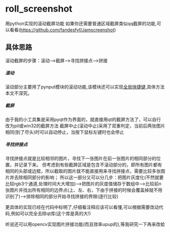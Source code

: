 # roll_screenshot
用python实现的滚动截屏功能
如果你还需要普通区域截屏类似qq截屏的功能,可以看看(https://github.com/fandesfyf/Jamscreenshot)

## 具体思路
滚动截屏的步骤：滚动-->截屏-->寻找拼接点-->拼接

##### 滚动
滚动部分主要用了pynput模块的滚动功能,该模块还可以实现[全局快捷键](https://editor.csdn.net/md/?articleId=103226341),具体方法本文不深究。
##### 截屏
由于我的小工具集是采用pyqt作为界面的，就直接用qt的截屏方法了，可以自行改为pil或win32的截屏方法
截屏中止(滚动中止)采用了双重判定，当前后两张图片相同(到了尽头)时可以自动停止，当按下鼠标左键时也会停止
##### 寻找拼接点
寻找拼接点就是比较相邻的图片，寻找下一张图片在前一张图片的相同部分的位置，并记录下来。
但考虑到有些截屏区域是包含不滚动部分的，即所有图片都有相同的头部或边框，所以截取的图片就不能直接用来寻找拼接点，需要比较多张图片并去除相同部分的影响；
所以这一部分又可以分几步：把图片灰度化(不然就要比较rgb3个通道,处理时间大大增加)-->把图片的灰度值储存于数组中-->比较前n张图片并找出所有相同的边界点(上、左、右，下由于拼接的时候会覆盖掉就不用识别了)-->排除相同的部分开始寻找拼接的界限(逐行比较)

更具体的实现已经在代码中标明了,仔细看注释应该可以看懂,可以根据需要改动代码,例如可以完全去除qt库(这个库是真的大!)

听说还可以用opencv实现图片拼接功能(而且效率upup的),等我研究一下再来改蛤

